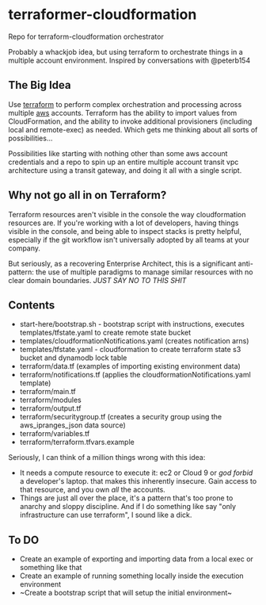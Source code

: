 # terraformer-cloudformation

Repo for terraform-cloudformation orchestrator

Probably a whackjob idea, but using terraform to orchestrate things in a multiple account environment. Inspired by conversations with @peterb154

## The Big Idea

Use [terraform](https://terraform.io) to perform complex orchestration and processing across multiple [aws](https://aws.amazon.com) accounts. Terraform has the ability to import values from CloudFormation, and the ability to invoke additional provisioners (including local and remote-exec) as needed. Which gets me thinking about all sorts of possibilities...

Possibilities like starting with nothing other than some aws account credentials and a repo to spin up an entire multiple account transit vpc architecture using a transit gateway, and doing it all with a single script.

## Why not go all in on Terraform?

Terraform resources aren't visible in the console the way cloudformation resources are. If you're working with a lot of developers, having things visible in the console, and being able to inspect stacks is pretty helpful, especially if the git workflow isn't universally adopted by all teams at your company.

But seriously, as a recovering Enterprise Architect, this is a significant anti-pattern: the use of multiple paradigms to manage similar resources with no clear domain boundaries.  *JUST SAY NO TO THIS SHIT*

## Contents

* start-here/bootstrap.sh - bootstrap script with instructions, executes templates/tfstate.yaml to create remote state bucket
* templates/cloudformationNotifications.yaml (creates notification arns)
* templates/tfstate.yaml - cloudformation to create terraform state s3 bucket and dynamodb lock table
* terraform/data.tf (examples of importing existing environment data)
* terraform/notifications.tf (applies the cloudformationNotifications.yaml template)
* terraform/main.tf
* terraform/modules
* terraform/output.tf
* terraform/securitygroup.tf (creates a security group using the aws_ipranges_json data source)
* terraform/variables.tf
* terraform/terraform.tfvars.example

Seriously, I can think of a million things wrong with this idea:

* It needs a compute resource to execute it: ec2 or Cloud 9 or *god forbid* a developer's laptop.
that makes this inherently insecure. Gain access to that resource, and you own *all* the accounts.
* Things are just all over the place, it's a pattern that's too prone to anarchy and sloppy discipline. And if I do something like say "only infrastructure can use terraform", I sound like a dick.

## To DO

* Create an example of exporting and importing data from a local exec or something like that
* Create an example of running something locally inside the execution environment
* ~Create a bootstrap script that will setup the initial environment~
